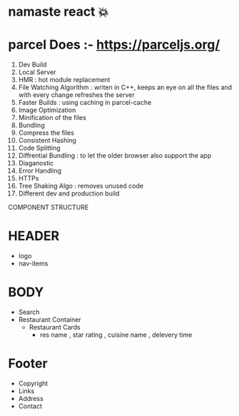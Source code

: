 # namaste react 💥

# parcel Does :- https://parceljs.org/
1. Dev Build
2. Local Server
3. HMR : hot module replacement
4. File Watching Algorithm : writen in C++, keeps an eye on all the files and with every change refreshes the server
5. Faster Builds : using caching in parcel-cache 
6. Image Optimization
7. Minification of the files
8. Bundling
9. Compress the files
10. Consistent Hashing 
11. Code Splitting 
12. Diffrential Bundling : to let the older browser also support the app
13. Diaganostic
14. Error Handling
15. HTTPs
16. Tree Shaking Algo : removes unused code
17. Different dev and production build


COMPONENT STRUCTURE

# HEADER

- logo
- nav-items

# BODY

- Search
- Restaurant Container
  - Restaurant Cards
    - res name , star rating , cuisine name , delevery time

# Footer

- Copyright
- Links
- Address
- Contact




